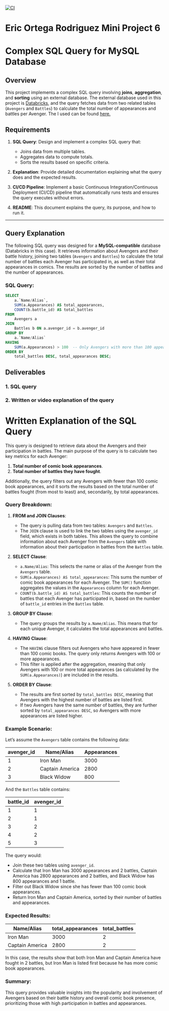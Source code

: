 [![CI](https://github.com/nogibjj/Eric_Ortega_Rodriguez_Mini_Project_6/actions/workflows/cicd.yml/badge.svg)](https://github.com/nogibjj/Eric_Ortega_Rodriguez_Mini_Project_6/actions/workflows/cicd.yml)
# Eric Ortega Rodriguez Mini Project 6

# Complex SQL Query for MySQL Database

## Overview
This project implements a complex SQL query involving **joins**, **aggregation**, and **sorting** using an external database. The external database used in this project is [Databricks](https://databricks.com/), and the query fetches data from two related tables (`Avengers` and `Battles`) to calculate the total number of appearances and battles per Avenger. The I used can be found [here.](https://github.com/fivethirtyeight/data/tree/refs/heads/master/avengers)

## Requirements
1. **SQL Query**: Design and implement a complex SQL query that:
   - Joins data from multiple tables.
   - Aggregates data to compute totals.
   - Sorts the results based on specific criteria.

2. **Explanation**: Provide detailed documentation explaining what the query does and the expected results.

3. **CI/CD Pipeline**: Implement a basic Continuous Integration/Continuous Deployment (CI/CD) pipeline that automatically runs tests and ensures the query executes without errors.

4. **README**: This document explains the query, its purpose, and how to run it.

---

## Query Explanation

The following SQL query was designed for a **MySQL-compatible** database (Databricks in this case). It retrieves information about Avengers and their battle history, joining two tables (`Avengers` and `Battles`) to calculate the total number of battles each Avenger has participated in, as well as their total appearances in comics. The results are sorted by the number of battles and the number of appearances.

### SQL Query:

```sql
SELECT 
    a.`Name/Alias`, 
    SUM(a.Appearances) AS total_appearances, 
    COUNT(b.battle_id) AS total_battles
FROM 
    Avengers a
JOIN 
    Battles b ON a.avenger_id = b.avenger_id
GROUP BY 
    a.`Name/Alias`
HAVING 
    SUM(a.Appearances) > 100  -- Only Avengers with more than 100 appearances
ORDER BY 
    total_battles DESC, total_appearances DESC;

```
## Deliverables 
### 1. SQL query
### 2. Written or video explanation of the query

# Written Explanation of the SQL Query

This query is designed to retrieve data about the Avengers and their participation in battles. The main purpose of the query is to calculate two key metrics for each Avenger:

1. **Total number of comic book appearances**.
2. **Total number of battles they have fought**.

Additionally, the query filters out any Avengers with fewer than 100 comic book appearances, and it sorts the results based on the total number of battles fought (from most to least) and, secondarily, by total appearances.

### Query Breakdown:

1. **FROM and JOIN Clauses**:
   - The query is pulling data from two tables: `Avengers` and `Battles`.
   - The `JOIN` clause is used to link the two tables using the `avenger_id` field, which exists in both tables. This allows the query to combine information about each Avenger from the `Avengers` table with information about their participation in battles from the `Battles` table.

2. **SELECT Clause**:
   - `a.Name/Alias`: This selects the name or alias of the Avenger from the `Avengers` table.
   - `SUM(a.Appearances) AS total_appearances`: This sums the number of comic book appearances for each Avenger. The `SUM()` function aggregates the values in the `Appearances` column for each Avenger.
   - `COUNT(b.battle_id) AS total_battles`: This counts the number of battles that each Avenger has participated in, based on the number of `battle_id` entries in the `Battles` table.

3. **GROUP BY Clause**:
   - The query groups the results by `a.Name/Alias`. This means that for each unique Avenger, it calculates the total appearances and battles.

4. **HAVING Clause**:
   - The `HAVING` clause filters out Avengers who have appeared in fewer than 100 comic books. The query only returns Avengers with 100 or more appearances.
   - This filter is applied after the aggregation, meaning that only Avengers with 100 or more total appearances (as calculated by the `SUM(a.Appearances)`) are included in the results.

5. **ORDER BY Clause**:
   - The results are first sorted by `total_battles DESC`, meaning that Avengers with the highest number of battles are listed first.
   - If two Avengers have the same number of battles, they are further sorted by `total_appearances DESC`, so Avengers with more appearances are listed higher.

### Example Scenario:

Let’s assume the `Avengers` table contains the following data:

| avenger_id | Name/Alias      | Appearances |
|------------|-----------------|-------------|
| 1          | Iron Man        | 3000        |
| 2          | Captain America | 2800        |
| 3          | Black Widow     | 800         |

And the `Battles` table contains:

| battle_id | avenger_id |
|-----------|------------|
| 1         | 1          |
| 2         | 1          |
| 3         | 2          |
| 4         | 2          |
| 5         | 3          |

The query would:
- Join these two tables using `avenger_id`.
- Calculate that Iron Man has 3000 appearances and 2 battles, Captain America has 2800 appearances and 2 battles, and Black Widow has 800 appearances and 1 battle.
- Filter out Black Widow since she has fewer than 100 comic book appearances.
- Return Iron Man and Captain America, sorted by their number of battles and appearances.

### Expected Results:

| Name/Alias      | total_appearances | total_battles |
|-----------------|-------------------|---------------|
| Iron Man        | 3000              | 2             |
| Captain America | 2800              | 2             |

In this case, the results show that both Iron Man and Captain America have fought in 2 battles, but Iron Man is listed first because he has more comic book appearances.

### Summary:

This query provides valuable insights into the popularity and involvement of Avengers based on their battle history and overall comic book presence, prioritizing those with high participation in battles and appearances.
